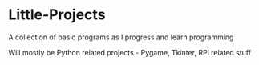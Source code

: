 # Little-Projects
A collection of basic programs as I progress and learn programming 

Will mostly be Python related projects - Pygame, Tkinter, RPi related stuff
